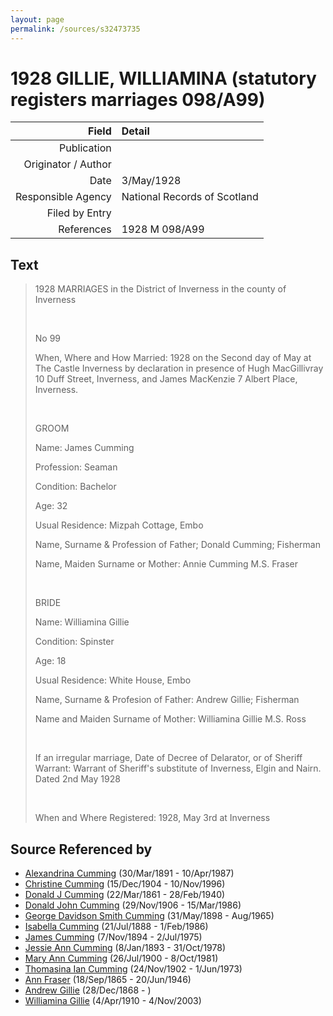 ```yaml
---
layout: page
permalink: /sources/s32473735
---
```


# 1928 GILLIE, WILLIAMINA (statutory registers marriages 098/A99)

Field | Detail
---:|:---
Publication | 
Originator / Author | 
Date | 3/May/1928
Responsible Agency | National Records of Scotland
Filed by Entry | 
References | 1928 M 098/A99

## Text

> 1928 MARRIAGES in the District of Inverness in the county of Inverness
>
> <br/>
>
> No 99
>
> When, Where and How Married: 1928 on the Second day of May at The Castle Inverness by declaration in presence of Hugh MacGillivray 10 Duff Street, Inverness, and James MacKenzie 7 Albert Place, Inverness.
>
> <br/>
>
> GROOM
>
> Name: James Cumming
>
> Profession: Seaman
>
> Condition: Bachelor
>
> Age: 32
>
> Usual Residence: Mizpah Cottage, Embo
>
> Name, Surname & Profession of Father; Donald Cumming; Fisherman
>
> Name, Maiden Surname or Mother: Annie Cumming M.S. Fraser
>
> <br/>
>
> BRIDE
>
> Name: Williamina Gillie
>
> Condition: Spinster
>
> Age: 18
>
> Usual Residence: White House, Embo
>
> Name, Surname & Profesion of Father: Andrew Gillie; Fisherman
>
> Name and Maiden Surname of Mother: Williamina Gillie M.S. Ross
>
> <br/>
>
> If an irregular marriage, Date of Decree of Delarator, or of Sheriff Warrant: Warrant of Sheriff's substitute of Inverness, Elgin and Nairn. Dated 2nd May 1928
>
> <br/>
>
> When and Where Registered: 1928, May 3rd at Inverness
>

## Source Referenced by

* [Alexandrina Cumming](../people/@57186713@-alexandrina-cumming-b1891-3-30-d1987-4-10.md) (30/Mar/1891 - 10/Apr/1987)
* [Christine Cumming](../people/@24328630@-christine-cumming-b1904-12-15-d1996-11-10.md) (15/Dec/1904 - 10/Nov/1996)
* [Donald J Cumming](../people/@20465544@-donald-j-cumming-b1861-3-22-d1940-2-28.md) (22/Mar/1861 - 28/Feb/1940)
* [Donald John Cumming](../people/@22331378@-donald-john-cumming-b1906-11-29-d1986-3-15.md) (29/Nov/1906 - 15/Mar/1986)
* [George Davidson Smith Cumming](../people/@13773669@-george-davidson-smith-cumming-b1898-5-31-d1965-8.md) (31/May/1898 - Aug/1965)
* [Isabella Cumming](../people/@84684994@-isabella-cumming-b1888-7-21-d1986-2-1.md) (21/Jul/1888 - 1/Feb/1986)
* [James Cumming](../people/@492889@-james-cumming-b1894-11-7-d1975-7-2.md) (7/Nov/1894 - 2/Jul/1975)
* [Jessie Ann Cumming](../people/@66222886@-jessie-ann-cumming-b1893-1-8-d1978-10-31.md) (8/Jan/1893 - 31/Oct/1978)
* [Mary Ann Cumming](../people/@48241984@-mary-ann-cumming-b1900-7-26-d1981-10-8.md) (26/Jul/1900 - 8/Oct/1981)
* [Thomasina Ian Cumming](../people/@92241152@-thomasina-ian-cumming-b1902-11-24-d1973-6-1.md) (24/Nov/1902 - 1/Jun/1973)
* [Ann Fraser](../people/@70425788@-ann-fraser-b1865-9-18-d1946-6-20.md) (18/Sep/1865 - 20/Jun/1946)
* [Andrew Gillie](../people/@60068056@-andrew-gillie-b1868-12-28-d.md) (28/Dec/1868 - )
* [Williamina Gillie](../people/@23770336@-williamina-gillie-b1910-4-4-d2003-11-4.md) (4/Apr/1910 - 4/Nov/2003)
